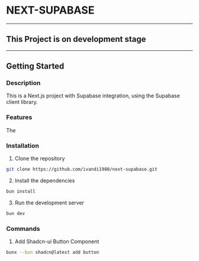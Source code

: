 # NEXT-SUPABASE

---
## This Project is on development stage
---

## Getting Started

### Description
This is a Next.js project with Supabase integration, using the Supabase client library.

### Features
The

### Installation

1. Clone the repository

```bash
git clone https://github.com/ivandi1980/next-supabase.git
```

2. Install the dependencies

```bash
bun install
```

3. Run the development server

```bash
bun dev
```

### Commands

1. Add Shadcn-ui Button Component
```bash
bunx --bun shadcn@latest add button
```
